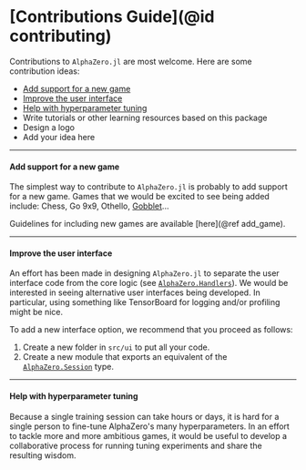 # [Contributions Guide](@id contributing)

Contributions to `AlphaZero.jl` are most welcome. Here are some contribution
ideas:

  - [Add support for a new game](@ref)
  - [Improve the user interface](@ref)
  - [Help with hyperparameter tuning](@ref)
  - Write tutorials or other learning resources based on this package
  - Design a logo
  - Add your idea here

---

#### Add support for a new game

The simplest way to contribute to `AlphaZero.jl` is probably to add support
for a new game. Games that we would be excited to see being added include:
Chess, Go 9x9, Othello, [Gobblet](https://en.wikipedia.org/wiki/Gobblet)...

Guidelines for including new games are available [here](@ref add_game).

---

#### Improve the user interface

An effort has been made in designing `AlphaZero.jl` to separate the
user interface code from the core logic (see [`AlphaZero.Handlers`](@ref)).
We would be interested in seeing alternative user interfaces being developed.
In particular, using something like TensorBoard for logging and/or profiling
might be nice.

To add a new interface option, we recommend that you proceed as follows:
  1. Create a new folder in `src/ui` to put all your code.
  2. Create a new module that exports an equivalent of the
     [`AlphaZero.Session`](@ref) type.

---

#### Help with hyperparameter tuning

Because a single training session can take hours or days, it is hard for a
single person to fine-tune AlphaZero's many hyperparameters.
In an effort to tackle more and more ambitious games, it would be useful
to develop a collaborative process for running tuning experiments and share
the resulting wisdom.
